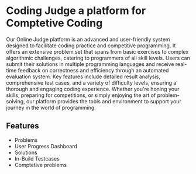 # Coding Judge a platform for Comptetive Coding

Our Online Judge platform is an advanced and user-friendly system designed to facilitate coding practice and competitive programming. It offers an extensive problem set that spans from basic exercises to complex algorithmic challenges, catering to programmers of all skill levels. Users can submit their solutions in multiple programming languages and receive real-time feedback on correctness and efficiency through an automated evaluation system. Key features include detailed result analysis, comprehensive test cases, and a variety of difficulty levels, ensuring a thorough and engaging coding experience. Whether you're honing your skills, preparing for competitions, or simply enjoying the art of problem-solving, our platform provides the tools and environment to support your journey in the world of programming.

## Features

- Problems 
- User Progress Dashboard
- Solutions
- In-Build Testcases
- Comptetive problems


